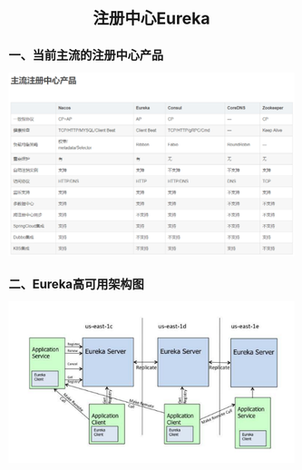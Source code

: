 #     <center>**注册中心Eureka** </center>

## 一、当前主流的注册中心产品
![当前主流的注册中心产品](image/主流注册中心产品.png)

## 二、Eureka高可用架构图
![Eureka高可用架构图](image/Eureka高可用架构图.png)
